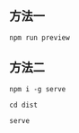 ## 方法一

```shell
npm run preview
```



## 方法二

```shell
npm i -g serve
```

```shell
cd dist
```

```shell
serve
```


